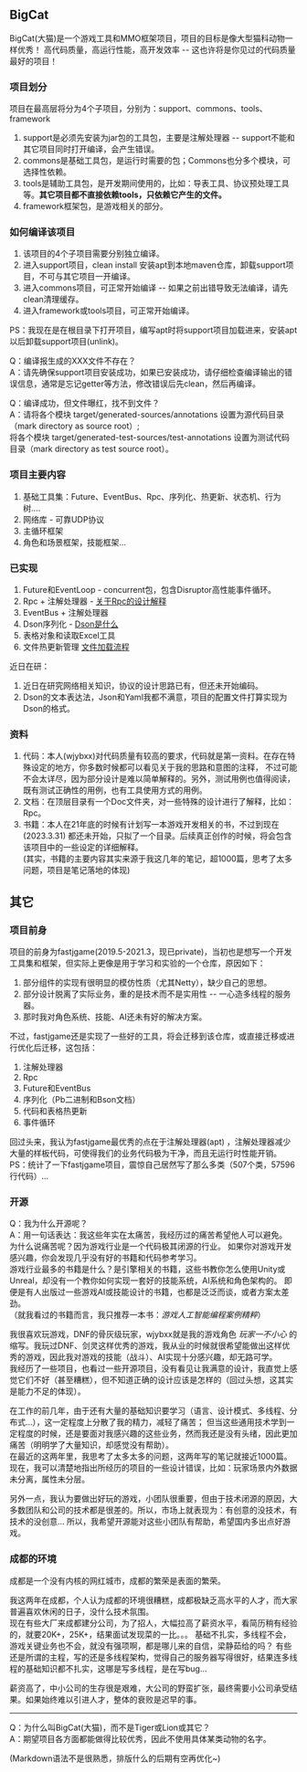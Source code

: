 ## BigCat

BigCat(大猫)是一个游戏工具和MMO框架项目，项目的目标是像大型猫科动物一样优秀！
高代码质量，高运行性能，高开发效率 -- 这也许将是你见过的代码质量最好的项目！

### 项目划分

项目在最高层将分为4个子项目，分别为：support、commons、tools、framework

1. support是必须先安装为jar包的工具包，主要是注解处理器 -- support不能和其它项目同时打开编译，会产生错误。
2. commons是基础工具包，是运行时需要的包；Commons也分多个模块，可选择性依赖。
3. tools是辅助工具包，是开发期间使用的，比如：导表工具、协议预处理工具等。**其它项目都不直接依赖tools，只依赖它产生的文件。**
4. framework框架包，是游戏相关的部分。

### 如何编译该项目

1. 该项目的4个子项目需要分别独立编译。
2. 进入support项目，clean install 安装apt到本地maven仓库，卸载support项目，不可与其它项目一开编译。
3. 进入commons项目，可正常开始编译 -- 如果之前出错导致无法编译，请先clean清理缓存。
4. 进入framework或tools项目，可正常开始编译。

PS：我现在是在根目录下打开项目，编写apt时将support项目加载进来，安装apt以后卸载support项目(unlink)。

Q：编译报生成的XXX文件不存在？  
A：请先确保support项目安装成功，如果已安装成功，请仔细检查编译输出的错误信息，通常是忘记getter等方法，修改错误后先clean，然后再编译。

Q：编译成功，但文件曝红，找不到文件？  
A：请将各个模块 target/generated-sources/annotations 设置为源代码目录（mark directory as source root）;   
将各个模块 target/generated-test-sources/test-annotations 设置为测试代码目录（mark directory as test source root）。

### 项目主要内容

1. 基础工具集：Future、EventBus、Rpc、序列化、热更新、状态机、行为树....
2. 网络库 - 可靠UDP协议
3. 主循环框架
4. 角色和场景框架，技能框架...

### 已实现

1. Future和EventLoop - concurrent包，包含Disruptor高性能事件循环。
2. Rpc + 注解处理器 - [关于Rpc的设计解释](https://github.com/hl845740757/BigCat/blob/dev/doc/Rpc.md)
3. EventBus + 注解处理器
4. Dson序列化 - [Dson是什么](https://github.com/hl845740757/Dson)
5. 表格对象和读取Excel工具
6. 文件热更新管理 [文件加载流程](https://github.com/hl845740757/BigCat/blob/dev/doc/FileReload.md)

近日在研： 
1. 近日在研究网络相关知识，协议的设计思路已有，但还未开始编码。
2. Dson的文本表达法，Json和Yaml我都不满意，项目的配置文件打算实现为Dson的格式。

### 资料

1. 代码：本人(wjybxx)对代码质量有较高的要求，代码就是第一资料。在存在特殊设定的地方，你多数时候都可以看见关于我的思路和意图的注释，
   不过可能不会太详尽，因为部分设计是难以简单解释的。另外，测试用例也值得阅读，既有测试正确性的用例，也有工具使用方式的用例。
2. 文档：在顶层目录有一个Doc文件夹，对一些特殊的设计进行了解释，比如：Rpc。
3. 书籍：本人在21年底的时候有计划写一本游戏开发相关的书，不过到现在(2023.3.31)
   都还未开始，只拟了一个目录。后续真正创作的时候，将会包含该项目中的一些设定的详细解释。  
   (其实，书籍的主要内容其实来源于我这几年的笔记，超1000篇，思考了太多问题，项目是笔记落地的体现)

## 其它

### 项目前身

项目的前身为fastjgame(2019.5-2021.3，现已private)，当初也是想写一个开发工具集和框架，但实际上更像是用于学习和实验的一个仓库，原因如下：

1. 部分组件的实现有很明显的模仿性质（尤其Netty），缺少自己的思想。
2. 部分设计脱离了实际业务，重的是技术而不是实用性 -- 一心造多线程的服务器。
3. 那时我对角色系统、技能、AI还未有好的解决方案。

不过，fastjgame还是实现了一些好的工具，将会迁移到该仓库，或直接迁移或进行优化后迁移，这包括：

1. 注解处理器
2. Rpc
3. Future和EventBus
4. 序列化（Pb二进制和Bson文档）
5. 代码和表格热更新
6. 事件循环

回过头来，我认为fastjgame最优秀的点在于注解处理器(apt)
，注解处理器减少大量的样板代码，可使得我们的业务代码极为干净，而且无运行时性能开销。  
PS：统计了一下fastjgame项目，震惊自己居然写了那么多类（507个类，57596行代码）...

### 开源

Q：我为什么开源呢？  
A：用一句话表达：我这些年实在太痛苦，我经历过的痛苦希望他人可以避免。  
为什么说痛苦呢？因为游戏行业是一个代码极其闭源的行业。 如果你对游戏开发感兴趣，你会发现几乎没有好的书籍和代码参考学习。  
游戏行业最多的书籍是什么？是引擎相关的书籍，这些书教你怎么使用Unity或Unreal，却没有一个教你如何实现一套好的技能系统，AI系统和角色架构的。
即便是有人出版过一些游戏AI或技能设计的书籍，也都是泛泛而谈，或者方案太差劲。  
（就我看过的书籍而言，我只推荐一本书：*游戏人工智能编程案例精粹*）

我很喜欢玩游戏，DNF的骨灰级玩家，wjybxx就是我的游戏角色 *玩家一不小心*
的缩写。我玩过DNF、剑灵这样优秀的游戏，我从业的时候就很希望能做出这样优秀的游戏，因此我对游戏的技能（战斗）、AI实现十分感兴趣，却无路可学。  
我经历了一些项目，也看过一些开源项目，没有看见让我满意的设计，我直觉上感觉它们不好（甚至糟糕），但不知道正确的设计应该是怎样的（回过头想，这其实是能力不足的体现）。

在工作的前几年，由于还有大量的基础知识要学习（语言、设计模式、多线程、分布式...），这一定程度上分散了我的精力，减轻了痛苦；
但当这些通用技术学到一定程度的时候，还是要面对我感兴趣的这些业务，然而我还是没有头绪，因此更加痛苦（明明学了大量知识，却感觉没有帮助）。  
在最近的这两年里，我思考了太多太多的问题，这两年写的笔记就接近1000篇。现在，我可以清楚地指出所经历的项目的一些设计错误，比如：玩家场景内外数据未分离，属性未分层。

另外一点，我认为要做出好玩的游戏，小团队很重要，但由于技术闭源的原因，大多数团队和公司的技术都是很差的。所以，市场上就表现为：有创意的没技术，有技术的没创意...
所以，我希望开源能对这些小团队有帮助，希望国内多出点好游戏。

### 成都的环境

成都是一个没有内核的网红城市，成都的繁荣是表面的繁荣。

我这两年在成都，个人认为成都的环境很糟糕，成都极缺乏高水平的人才，而大家普遍喜欢休闲的日子，没什么技术氛围。  
现在有些大厂来成都建分公司，为了招人，大幅拉高了薪资水平，看简历稍有经验的，就要20K+，25K+，结果面试发现菜的一比。。。
基础不扎实，多线程不会，游戏关键业务也不会，就没有强项啊，都是哪儿来的自信，梁静茹给的吗？
有些还是所谓的主程，写的还是多线程架构，觉得自己的服务器写得很好，结果连多线程的基础知识都不扎实，这哪是写多线程，是在写bug...

薪资高了，中小公司的生存很是艰难，大公司的野蛮扩张，最终需要小公司承受结果。如果始终难以引进人才，整体的衰败是迟早的事。

---
Q：为什么叫BigCat(大猫)，而不是Tiger或Lion或其它？  
A：期望项目各方面都能做得比较优秀，因此不使用具体某类动物的名字。

(Markdown语法不是很熟悉，排版什么的后期有空再优化~)
